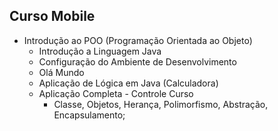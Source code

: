 ## Curso Mobile
- Introdução ao POO (Programação Orientada ao Objeto)
    - Introdução a Linguagem Java
    - Configuração do Ambiente de Desenvolvimento
    - Olá Mundo
    - Aplicação de Lógica em Java (Calculadora)
    - Aplicação Completa - Controle Curso
        - Classe, Objetos, Herança, Polimorfismo, Abstração, Encapsulamento;